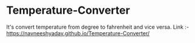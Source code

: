 # Temperature-Converter
It's convert temperature from degree to fahrenheit  and vice versa.
Link :-https://navneeshyadav.github.io/Temperature-Converter/
